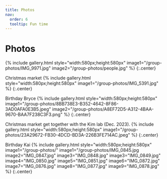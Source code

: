 ```yaml
---
title: Photos
nav:
  order: 6
  tooltip: Fun time 
---
```


# <i class="fas fa-users"></i>Photos


{% include gallery.html style="width:580px;height:580px" image1="/group-photos/IMG_9971.jpg" image2="/group-photos/people.jpg" %} {:.center}

Christmas market
{% include gallery.html style="width:580px;height:580px" image1="/group-photos/IMG_5391.jpg" %} {:.center}



Birthday Bryce 
{% include gallery.html style="width:580px;height:580px" image1="/group-photos/8BB738E3-B352-4642-8F86-3AD0AFA0E3B5.jpeg"  image2="/group-photos/A8EF72D5-A312-4BAA-9670-BAA7F238C3F3.png" %} {:.center}

Christmas market get together with the Kim lab (Dec. 2023).
{% include gallery.html style="width:580px;height:580px" image1="/group-photos/23A29672-FB30-4DCD-BD3A-226B3FE714AC.jpeg" %} {:.center}

Birthday Kai 
{% include gallery.html style="width:580px;height:580px" image1="/group-photos/" image1="/group-photos/IMG_0845.jpg image2="IMG_0847.jpg" image3="IMG_0848.jpg" image3="IMG_0849.jpg" image4="IMG_0850.jpg" image5="IMG_0851.jpg" image6="IMG_0872.jpg" image7="IMG_0876.jpg" image8="IMG_0877.jpg" image9="IMG_0878.jpg" %} {:.center}
